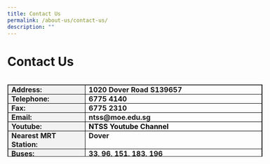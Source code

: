 ```yaml
---
title: Contact Us
permalink: /about-us/contact-us/
description: ""
---
```

Contact Us
==========

<br>  

<table style="margin: 0px 10px 0px 0px; outline: 0px; padding: 0px; float: left; width: 581.772px; height: 165px;" cellpadding="0" cellspacing="0" border="1" class="MsoTableGrid ive_eobj_left"><tbody style="margin: 0px; outline: 0px; padding: 0px;"><tr style="margin: 0px; outline: 0px; padding: 0px;"><td style="margin: 0px; outline: 0px; padding: 0cm 5.4pt; width: 198px; border: 1pt solid windowtext; background: rgb(242, 242, 242);" valign="top" width="87"><p style="margin: 0px 0px 0.0001pt; outline: 0px; padding: 0px; line-height: normal;" class="MsoNormal"><b style="margin: 0px; outline: 0px; padding: 0px;">Address:</b></p></td><td style="margin: 0px; outline: 0px; padding: 0cm 5.4pt; width: 294px; border-top: 1pt solid windowtext; border-right: 1pt solid windowtext; border-bottom: 1pt solid windowtext; border-image: initial; border-left: none;" valign="top" width="266"><p style="margin: 0px 0px 0.0001pt; outline: 0px; padding: 0px; line-height: normal;" class="MsoNormal"><b style="margin: 0px; outline: 0px; padding: 0px;">1020 Dover Road S139657</b></p></td></tr><tr style="margin: 0px; outline: 0px; padding: 0px;"><td style="margin: 0px; outline: 0px; padding: 0cm 5.4pt; width: 70.65pt; border-right: 1pt solid windowtext; border-bottom: 1pt solid windowtext; border-left: 1pt solid windowtext; border-image: initial; border-top: none; background: rgb(242, 242, 242);" valign="top" width="87"><p style="margin: 0px 0px 0.0001pt; outline: 0px; padding: 0px; line-height: normal;" class="MsoNormal"><b style="margin: 0px; outline: 0px; padding: 0px;">Telephone:</b></p></td><td style="margin: 0px; outline: 0px; padding: 0cm 5.4pt; width: 380.15pt; border-top: none; border-left: none; border-bottom: 1pt solid windowtext; border-right: 1pt solid windowtext;" valign="top" width="266"><p style="margin: 0px 0px 0.0001pt; outline: 0px; padding: 0px; line-height: normal;" class="MsoNormal"><b style="margin: 0px; outline: 0px; padding: 0px;">6775 4140</b></p></td></tr><tr style="margin: 0px; outline: 0px; padding: 0px;"><td style="margin: 0px; outline: 0px; padding: 0cm 5.4pt; width: 70.65pt; border-right: 1pt solid windowtext; border-bottom: 1pt solid windowtext; border-left: 1pt solid windowtext; border-image: initial; border-top: none; background: rgb(242, 242, 242);" valign="top" width="87"><p style="margin: 0px 0px 0.0001pt; outline: 0px; padding: 0px; line-height: normal;" class="MsoNormal"><b style="margin: 0px; outline: 0px; padding: 0px;">Fax:</b></p></td><td style="margin: 0px; outline: 0px; padding: 0cm 5.4pt; width: 380.15pt; border-top: none; border-left: none; border-bottom: 1pt solid windowtext; border-right: 1pt solid windowtext;" valign="top" width="266"><p style="margin: 0px 0px 0.0001pt; outline: 0px; padding: 0px; line-height: normal;" class="MsoNormal"><b style="margin: 0px; outline: 0px; padding: 0px;">6775 2310</b></p></td></tr><tr style="margin: 0px; outline: 0px; padding: 0px;"><td style="margin: 0px; outline: 0px; padding: 0cm 5.4pt; width: 70.65pt; border-right: 1pt solid windowtext; border-bottom: 1pt solid windowtext; border-left: 1pt solid windowtext; border-image: initial; border-top: none; background: rgb(242, 242, 242);" valign="top" width="87"><p style="margin: 0px 0px 0.0001pt; outline: 0px; padding: 0px; line-height: normal;" class="MsoNormal"><b style="margin: 0px; outline: 0px; padding: 0px;">Email:</b></p></td><td style="margin: 0px; outline: 0px; padding: 0cm 5.4pt; width: 380.15pt; border-top: none; border-left: none; border-bottom: 1pt solid windowtext; border-right: 1pt solid windowtext;" valign="top" width="266"><p style="margin: 0px 0px 0.0001pt; outline: 0px; padding: 0px; line-height: normal;" class="MsoNormal"><b style="margin: 0px; outline: 0px; padding: 0px;">ntss@moe.edu.sg<span style="margin: 0px; outline: 0px; padding: 0px;">&nbsp; &nbsp;</span></b></p></td></tr><tr style="margin: 0px; outline: 0px; padding: 0px;"><td style="margin: 0px; outline: 0px; padding: 0cm 5.4pt; width: 70.65pt; border-right: 1pt solid windowtext; border-bottom: 1pt solid windowtext; border-left: 1pt solid windowtext; border-image: initial; border-top: none; background: rgb(242, 242, 242);" valign="top" width="87"><p style="margin: 0px 0px 0.0001pt; outline: 0px; padding: 0px; line-height: normal;" class="MsoNormal"><b style="margin: 0px; outline: 0px; padding: 0px;">Youtube:</b></p></td><td style="margin: 0px; outline: 0px; padding: 0cm 5.4pt; width: 380.15pt; border-top: none; border-left: none; border-bottom: 1pt solid windowtext; border-right: 1pt solid windowtext;" valign="top" width="266"><p style="margin: 0px 0px 0.0001pt; outline: 0px; padding: 0px; line-height: normal;" class="MsoNormal"><b style="margin: 0px; outline: 0px; padding: 0px;"><a style="margin: 0px; outline: 0px; padding: 0px; color: rgb(5, 5, 5); text-decoration: none;" target="_blank" href="https://www.youtube.com/channel/UCpr38l9K4Tv_JAm-AhLm1rw">NTSS Youtube Channel</a><span>&nbsp;</span>&nbsp;</b></p></td></tr><tr style="margin: 0px; outline: 0px; padding: 0px;"><td style="margin: 0px; outline: 0px; padding: 0cm 5.4pt; width: 70.65pt; border-right: 1pt solid windowtext; border-bottom: 1pt solid windowtext; border-left: 1pt solid windowtext; border-image: initial; border-top: none; background: rgb(242, 242, 242);" valign="top" width="87"><p style="margin: 0px 0px 0.0001pt; outline: 0px; padding: 0px; line-height: normal;" class="MsoNormal"><b style="margin: 0px; outline: 0px; padding: 0px;">Nearest MRT Station:</b></p></td><td style="margin: 0px; outline: 0px; padding: 0cm 5.4pt; width: 380.15pt; border-top: none; border-left: none; border-bottom: 1pt solid windowtext; border-right: 1pt solid windowtext;" valign="top" width="266"><p style="margin: 0px 0px 0.0001pt; outline: 0px; padding: 0px; line-height: normal;" class="MsoNormal"><b style="margin: 0px; outline: 0px; padding: 0px;">Dover</b></p></td></tr><tr style="margin: 0px; outline: 0px; padding: 0px;"><td style="margin: 0px; outline: 0px; padding: 0cm 5.4pt; width: 70.65pt; border-right: 1pt solid windowtext; border-bottom: 1pt solid windowtext; border-left: 1pt solid windowtext; border-image: initial; border-top: none; background: rgb(242, 242, 242);" valign="top" width="87"><p style="margin: 0px 0px 0.0001pt; outline: 0px; padding: 0px; line-height: normal;" class="MsoNormal"><b style="margin: 0px; outline: 0px; padding: 0px;">Buses:</b></p></td><td style="margin: 0px; outline: 0px; padding: 0cm 5.4pt; width: 380.15pt; border-top: none; border-left: none; border-bottom: 1pt solid windowtext; border-right: 1pt solid windowtext;" valign="top" width="266"><p style="margin: 0px 0px 0.0001pt; outline: 0px; padding: 0px; line-height: normal;" class="MsoNormal"><b style="margin: 0px; outline: 0px; padding: 0px;">33, 96, 151, 183, 196</b></p></td></tr></tbody></table>